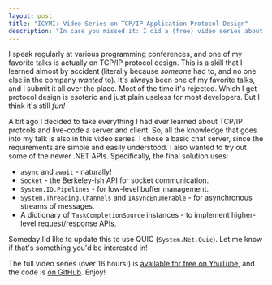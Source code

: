 ```yaml
---
layout: post
title: "ICYMI: Video Series on TCP/IP Application Protocol Design"
description: "In case you missed it: I did a (free) video series about TCP/IP protocol design"
---
```


I speak regularly at various programming conferences, and one of my favorite talks is actually on TCP/IP protocol design. This is a skill that I learned almost by accident (literally because _someone_ had to, and no one else in the company _wanted_ to). It's always been one of my favorite talks, and I submit it all over the place. Most of the time it's rejected. Which I get - protocol design is esoteric and just plain useless for most developers. But I think it's still _fun!_

A bit ago I decided to take everything I had ever learned about TCP/IP protcols and live-code a server and client. So, all the knowledge that goes into my talk is also in this video series. I chose a basic chat server, since the requirements are simple and easily understood. I also wanted to try out some of the newer .NET APIs. Specifically, the final solution uses:

- `async` and `await` - naturally!
- `Socket` - the Berkeley-ish API for socket communication.
- `System.IO.Pipelines` - for low-level buffer management.
- `System.Threading.Channels` and `IAsyncEnumerable` - for asynchronous streams of messages.
- A dictionary of `TaskCompletionSource` instances - to implement higher-level request/response APIs.

Someday I'd like to update this to use QUIC (`System.Net.Quic`). Let me know if that's something you'd be interested in!

The full video series (over 16 hours!) is [available for free on YouTube](https://www.youtube.com/playlist?list=PLIebvSMVr_dehKSoq6vuAW0BGEM6QnDlS), and the code is [on GitHub](https://github.com/StephenClearyExamples/TcpChat). Enjoy!